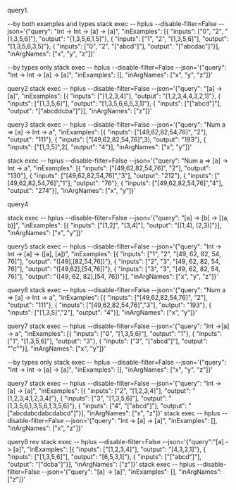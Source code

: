 query1.

--by both examples and types
stack exec -- hplus --disable-filter=False --json='{"query": "Int -> Int -> [a] -> [a]", 
 "inExamples": [{ "inputs": ["0", "2", "[1,3,5,6]"], 
                "output": "[1,3,5,6,1,5]"},
                { "inputs": ["1", "2", "[1,3,5,6]"], 
                "output": "[1,3,5,6,3,5]"},
                { "inputs": ["0", "2", "[\"abcd\"]"], 
                "output": "[\"abcdac\"]"}],
 "inArgNames": ["x", "y", "z"]}'

 --by types only
 stack exec -- hplus --disable-filter=False --json='{"query": "Int -> Int -> [a] -> [a]", 
 "inExamples": [],
 "inArgNames": ["x", "y", "z"]}'


query2
stack exec -- hplus --disable-filter=False --json='{"query": "[a] -> [a]", 
 "inExamples": [{ "inputs": ["[1,2,3,4]"], 
                "output": "[1,2,3,4,4,3,2,1]"},
                { "inputs": ["[1,3,5,6]"], 
                "output": "[1,3,5,6,6,5,3,1]"},
                { "inputs": ["[\"abcd\"]"], 
                "output": "[\"abcddcba\"]"}],
 "inArgNames": ["z"]}'



query3
stack exec -- hplus --disable-filter=False --json='{"query": "Num a => [a] -> Int -> a", 
 "inExamples": [{ "inputs": ["[49,62,82,54,76]", "2"], 
                "output": "111"},
                { "inputs": ["[49,62,82,54,76]",3], 
                "output": "193"},
                { "inputs": ["[1,3,5]",2], 
                "output": "4"}],
 "inArgNames": ["x", "y"]}'


stack exec -- hplus --disable-filter=False --json='{"query": "Num a => [a] -> Int -> a", 
 "inExamples": [{ "inputs": ["[49,62,82,54,76]", "2"], 
                "output": "130"},
                { "inputs": ["[49,62,82,54,76]","3"], 
                "output": "212"},
                { "inputs": ["[49,62,82,54,76]","1"], 
                "output": "76"},
                { "inputs": ["[49,62,82,54,76]","4"], 
                "output": "274"}],
 "inArgNames": ["x", "y"]}'


 query4 

stack exec -- hplus --disable-filter=False --json='{"query": "[a] -> [b] -> [(a, b)]", 
 "inExamples": [{ "inputs": ["[1,2]", "[3,4]"], 
                "output": "[(1,4), (2,3)]"}],
                "inArgNames": ["x", "y"]}'



query5
stack exec -- hplus --disable-filter=False --json='{"query": "Int -> Int -> [a] -> ([a], [a])", 
 "inExamples": [{ "inputs": ["1", "2", "[49, 62, 82, 54, 76]"], 
                "output": "([49],[82,54,76])"},
                { "inputs": ["2", "3", "[49, 62, 82, 54, 76]"], 
                "output": "([49,62],[54,76])"},
                { "inputs": ["3", "3", "[49, 62, 82, 54, 76]"], 
                "output": "([49, 62, 82],[54, 76])"}],
 "inArgNames": ["x", "y", "z"]}'


query6 
stack exec -- hplus --disable-filter=False --json='{"query": "Num a => [a] -> Int -> a", 
 "inExamples": [{ "inputs": ["[49,62,82,54,76]", "2"], 
                "output": "111"},
                { "inputs": ["[49,62,82,54,76]","3"], 
                "output": "193"},
                { "inputs": ["[1,3,5]","2"], 
                "output": "4"}],
 "inArgNames": ["x", "y"]}'


query7
stack exec -- hplus --disable-filter=False --json='{"query": "Int ->[a] -> a", 
 "inExamples": [{ "inputs": ["0", "[1,3,5,6]"], 
                "output": "1"},
                { "inputs": ["1", "[1,3,5,6]"], 
                "output": "3"},
                { "inputs": ["3", "[\"abcd\"]"], 
                "output": "\"c\""}],
 "inArgNames": ["x", "y"]}'

 --by types only
 stack exec -- hplus --disable-filter=False --json='{"query": "Int -> Int -> [a] -> [a]", 
 "inExamples": [],
 "inArgNames": ["x", "y", "z"]}'

query7
stack exec -- hplus --disable-filter=False --json='{"query": "Int -> [a] -> [a]", 
 "inExamples": [{ "inputs": ["2", "[1,2,3,4]"], 
                "output": "[1,2,3,4,1,2,3,4]"},
                { "inputs": ["3", "[1,3,5,6]"], 
                "output": "[1,3,5,6,1,3,5,6,1,3,5,6]"},
                { "inputs": ["4", "[\"abcd\"]"], 
                "output": "[\"abcdabcdabcdabcd\"]"}],
 "inArgNames": ["x", "z"]}'
stack exec -- hplus --disable-filter=False --json='{"query": "Int -> [a] -> [a]", 
 "inExamples": [],
 "inArgNames": ["x", "z"]}'



query8 rev
stack exec -- hplus --disable-filter=False --json='{"query":"[a] -> [a]", 
 "inExamples": [{ "inputs": ["[1,2,3,4]"], 
                "output": "[4,3,2,1]"},
                { "inputs": ["[1,3,5,6]"], 
                "output": "[6,5,3,1]"},
                { "inputs": ["[\"abcd\"]"], 
                "output": "[\"dcba\"]"}],
 "inArgNames": ["z"]}'
stack exec -- hplus --disable-filter=False --json='{"query": "[a] -> [a]", 
 "inExamples": [],
 "inArgNames": ["z"]}'
